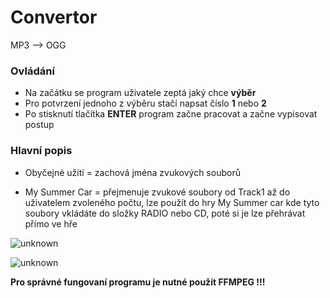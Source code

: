 
# Convertor 
MP3 --> OGG

### Ovládání

 - Na začátku se program uživatele zeptá jaký chce **výběr**
 - Pro potvrzení jednoho z výběru stačí napsat číslo **1** nebo **2**
 - Po stisknutí tlačítka **ENTER** program začne pracovat a začne vypisovat postup

### Hlavní popis

- Obyčejné užití = zachová jména zvukových souborů

- My Summer Car = přejmenuje zvukové soubory od Track1 až do uživatelem zvoleného počtu, lze použít do hry My Summer car kde tyto soubory vkládáte do složky RADIO nebo CD, poté si je lze přehrávat přímo ve hře

![unknown](https://user-images.githubusercontent.com/116846191/198405358-6c00bff8-a138-45a9-919e-f8bfde6ea1e0.png)

![unknown](https://user-images.githubusercontent.com/116846191/198820525-77253d63-6652-4b49-8749-34f2d18b715a.png)

**Pro správné fungovaní programu je nutné použít FFMPEG !!!**
